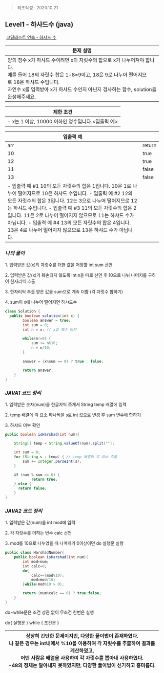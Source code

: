 > 최초작성 : 2020.10.21

## **Level1 - 하샤드수 (java)**

 [코딩테스트 연습 - 하샤드 수](https://programmers.co.kr/learn/courses/30/lessons/12947)

| **문제 설명** |
| --- |
| 양의 정수 x가 하샤드 수이려면 x의 자릿수의 합으로 x가 나누어져야 합니다.<br>예를 들어 18의 자릿수 합은 1+8=9이고, 18은 9로 나누어 떨어지므로 18은 하샤드 수입니다.<br>자연수 x를 입력받아 x가 하샤드 수인지 아닌지 검사하는 함수, solution을 완성해주세요. |

| **제한 조건** |
| --- |
|   -   x는 1 이상, 10000 이하인 정수입니다.<입출력 예\>   |

| **​입출력 예**    |  |
| --- | --- |
| arr | return |
| 10 | true |
| 12 | true |
| 11 | false |
| 13 | false |
|   -   입출력 예 #1       10의 모든 자릿수의 합은 1입니다. 10은 1로 나누어 떨어지므로 10은 하샤드 수입니다. -   입출력 예 #2       12의 모든 자릿수의 합은 3입니다. 12는 3으로 나누어 떨어지므로 12는 하샤드 수입니다. -   입출력 예 #3       11의 모든 자릿수의 합은 2입니다. 11은 2로 나누어 떨어지지 않으므로 11는 하샤드 수가 아닙니다. -   입출력 예 #4       13의 모든 자릿수의 합은 4입니다. 13은 4로 나누어 떨어지지 않으므로 13은 하샤드 수가 아닙니다.   |  |

### _**나의 풀이**_

1\. 입력받은 값(x)의 자릿수를 더한 값을 저장할 int sum 선언

2\. 입력받은 값(x)가 훼손되지 않도록 int n을 따로 선언 후 10으로 나눠 나머지를 구하여 한자리씩 추출

3\. 한자리씩 추출 받은 값을 sum으로 계속 더함 (각 자릿수 합하기)

4\. sum이 x에 나누어 떨어지면 하샤드수

```java
class Solution {
  public boolean solution(int x) {
      	boolean answer = true;
		int sum = 0;
		int n = x; // x값 훼손 방지
		
		while(n!=0) {
			sum += n%10;
			n = n/10;
		}
		
		answer = (x%sum == 0) ? true : false;
		
		return answer;
	}
}
```

### _**JAVA1 코드 정리**_

1\. 입력받은 숫자(num)을 한글자씩 쪼개서 String temp 배열에 입력

2\. temp 배열에 각 요소 하나씩을 s로 int 값으로 변경 후 sum 변수에 합하기

3\. 하샤드 여부 확인

```java
public boolean isHarshad(int num){

    String[] temp = String.valueOf(num).split("");

    int sum = 0;
    for (String s : temp) { // temp 배열의 각 요소 추출
        sum += Integer.parseInt(s);
    }

    if (num % sum == 0) {
            return true;
    } else {
      return false;
    }
}
```

### _**JAVA2 코드 정리**_

1\. 입력받은 값(num)을 int mod에 입력

2\. 각 자릿수를 더하는 변수 calc 선언

3\. mod를 10으로 나누었을 때 나머지가 0이상이면 do 실행문 실행

```java
public class HarshadNumber{
    public boolean isHarshad(int num){
		int mod=num;
		int calc=0;
		do{
			calc+=(mod%10);
			mod=mod/10;
		}while(mod%10 > 0);

        return (num%calc == 0) ? true:false;
    }
}
```

do~while문은 조건 상관 없이 무조건 한번은 실행

do{ 실행문 } while { 조건문 }

| 상당히 간단한 문제이지만, 다양한 풀이법이 존재하였다.<br>나 같은 경우는 int내에서 %10을 이용하여 각 자릿수를 추출하여 결과를 계산하였고,<br>어떤 사람은 배열을 사용하여 각 자릿수를 뽑아내 사용하였다.<br>\-48의 정체는 알아내지 못하였지만, 다양한 풀이법이 신기하고 흥미롭다. |
| --- |